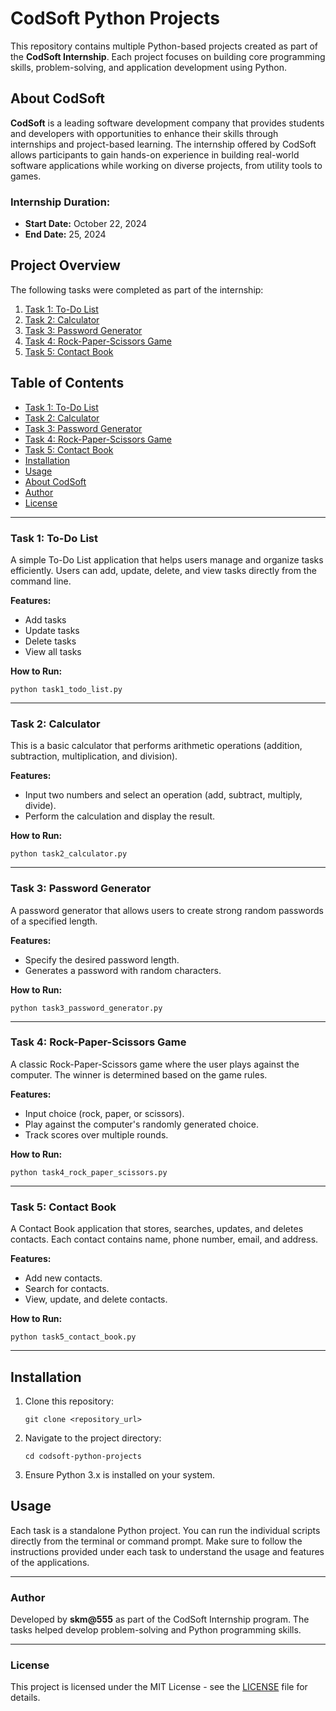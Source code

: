 <h1>CodSoft Python Projects</h1>

<p>This repository contains multiple Python-based projects created as part of the <strong>CodSoft Internship</strong>. Each project focuses on building core programming skills, problem-solving, and application development using Python.</p>

<h2>About CodSoft</h2>

<p><strong>CodSoft</strong> is a leading software development company that provides students and developers with opportunities to enhance their skills through internships and project-based learning. The internship offered by CodSoft allows participants to gain hands-on experience in building real-world software applications while working on diverse projects, from utility tools to games.</p>

<h3>Internship Duration:</h3>
<ul>
    <li><strong>Start Date:</strong> October 22, 2024</li>
    <li><strong>End Date:</strong>  25, 2024</li>
</ul>

<h2>Project Overview</h2>
<p>The following tasks were completed as part of the internship:</p>
<ol>
    <li><a href="#task-1-to-do-list">Task 1: To-Do List</a></li>
    <li><a href="#task-2-calculator">Task 2: Calculator</a></li>
    <li><a href="#task-3-password-generator">Task 3: Password Generator</a></li>
    <li><a href="#task-4-rock-paper-scissors-game">Task 4: Rock-Paper-Scissors Game</a></li>
    <li><a href="#task-5-contact-book">Task 5: Contact Book</a></li>
</ol>

<h2>Table of Contents</h2>
<ul>
    <li><a href="#task-1-to-do-list">Task 1: To-Do List</a></li>
    <li><a href="#task-2-calculator">Task 2: Calculator</a></li>
    <li><a href="#task-3-password-generator">Task 3: Password Generator</a></li>
    <li><a href="#task-4-rock-paper-scissors-game">Task 4: Rock-Paper-Scissors Game</a></li>
    <li><a href="#task-5-contact-book">Task 5: Contact Book</a></li>
    <li><a href="#installation">Installation</a></li>
    <li><a href="#usage">Usage</a></li>
    <li><a href="#about-codsoft">About CodSoft</a></li>
    <li><a href="#author">Author</a></li>
    <li><a href="#license">License</a></li>
</ul>

<hr>

<h3 id="task-1-to-do-list">Task 1: To-Do List</h3>

<p>A simple To-Do List application that helps users manage and organize tasks efficiently. Users can add, update, delete, and view tasks directly from the command line.</p>

<strong>Features:</strong>
<ul>
    <li>Add tasks</li>
    <li>Update tasks</li>
    <li>Delete tasks</li>
    <li>View all tasks</li>
</ul>

<strong>How to Run:</strong>
<pre><code>python task1_todo_list.py</code></pre>

<hr>

<h3 id="task-2-calculator">Task 2: Calculator</h3>

<p>This is a basic calculator that performs arithmetic operations (addition, subtraction, multiplication, and division).</p>

<strong>Features:</strong>
<ul>
    <li>Input two numbers and select an operation (add, subtract, multiply, divide).</li>
    <li>Perform the calculation and display the result.</li>
</ul>

<strong>How to Run:</strong>
<pre><code>python task2_calculator.py</code></pre>

<hr>

<h3 id="task-3-password-generator">Task 3: Password Generator</h3>

<p>A password generator that allows users to create strong random passwords of a specified length.</p>

<strong>Features:</strong>
<ul>
    <li>Specify the desired password length.</li>
    <li>Generates a password with random characters.</li>
</ul>

<strong>How to Run:</strong>
<pre><code>python task3_password_generator.py</code></pre>

<hr>

<h3 id="task-4-rock-paper-scissors-game">Task 4: Rock-Paper-Scissors Game</h3>

<p>A classic Rock-Paper-Scissors game where the user plays against the computer. The winner is determined based on the game rules.</p>

<strong>Features:</strong>
<ul>
    <li>Input choice (rock, paper, or scissors).</li>
    <li>Play against the computer's randomly generated choice.</li>
    <li>Track scores over multiple rounds.</li>
</ul>

<strong>How to Run:</strong>
<pre><code>python task4_rock_paper_scissors.py</code></pre>

<hr>

<h3 id="task-5-contact-book">Task 5: Contact Book</h3>

<p>A Contact Book application that stores, searches, updates, and deletes contacts. Each contact contains name, phone number, email, and address.</p>

<strong>Features:</strong>
<ul>
    <li>Add new contacts.</li>
    <li>Search for contacts.</li>
    <li>View, update, and delete contacts.</li>
</ul>

<strong>How to Run:</strong>
<pre><code>python task5_contact_book.py</code></pre>

<hr>

<h2 id="installation">Installation</h2>

<ol>
    <li>Clone this repository:
        <pre><code>git clone &lt;repository_url&gt;</code></pre>
    </li>
    <li>Navigate to the project directory:
        <pre><code>cd codsoft-python-projects</code></pre>
    </li>
    <li>Ensure Python 3.x is installed on your system.</li>
</ol>

<h2 id="usage">Usage</h2>

<p>Each task is a standalone Python project. You can run the individual scripts directly from the terminal or command prompt. Make sure to follow the instructions provided under each task to understand the usage and features of the applications.</p>

<hr>

<h3 id="author">Author</h3>

<p>Developed by <strong>skm@555</strong> as part of the CodSoft Internship program. The tasks helped develop problem-solving and Python programming skills.</p>

<hr>

<h3 id="license">License</h3>

<p>This project is licensed under the MIT License - see the <a href="LICENSE">LICENSE</a> file for details.</p>

</body>
</html>




